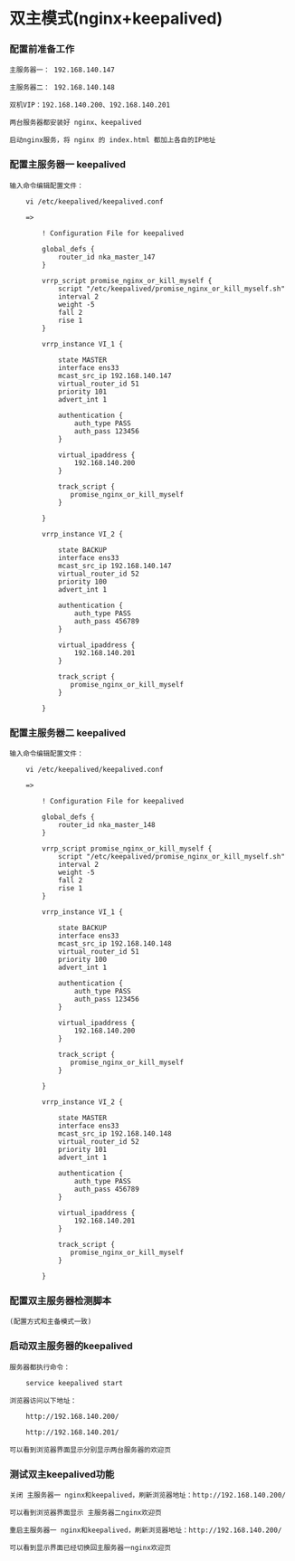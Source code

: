 
# 双主模式(nginx+keepalived)

### 配置前准备工作

    主服务器一： 192.168.140.147

    主服务器二： 192.168.140.148

    双机VIP：192.168.140.200、192.168.140.201

    两台服务器都安装好 nginx、keepalived

    启动nginx服务，将 nginx 的 index.html 都加上各自的IP地址

### 配置主服务器一 keepalived

    输入命令编辑配置文件：

        vi /etc/keepalived/keepalived.conf

        =>

            ! Configuration File for keepalived

            global_defs {
                router_id nka_master_147
            }

            vrrp_script promise_nginx_or_kill_myself {
                script "/etc/keepalived/promise_nginx_or_kill_myself.sh"
                interval 2
                weight -5
                fall 2
                rise 1
            }

            vrrp_instance VI_1 {

                state MASTER
                interface ens33
                mcast_src_ip 192.168.140.147
                virtual_router_id 51
                priority 101
                advert_int 1  

                authentication {
                    auth_type PASS
                    auth_pass 123456
                }

                virtual_ipaddress {
                    192.168.140.200
                }

                track_script {
                   promise_nginx_or_kill_myself
                }

            }

            vrrp_instance VI_2 {

                state BACKUP
                interface ens33
                mcast_src_ip 192.168.140.147
                virtual_router_id 52
                priority 100
                advert_int 1  

                authentication {
                    auth_type PASS
                    auth_pass 456789
                }

                virtual_ipaddress {
                    192.168.140.201
                }

                track_script {
                   promise_nginx_or_kill_myself
                }

            }

### 配置主服务器二 keepalived

    输入命令编辑配置文件：

        vi /etc/keepalived/keepalived.conf

        =>

            ! Configuration File for keepalived

            global_defs {
                router_id nka_master_148
            }

            vrrp_script promise_nginx_or_kill_myself {
                script "/etc/keepalived/promise_nginx_or_kill_myself.sh"
                interval 2
                weight -5
                fall 2
                rise 1
            }

            vrrp_instance VI_1 {

                state BACKUP
                interface ens33
                mcast_src_ip 192.168.140.148
                virtual_router_id 51
                priority 100
                advert_int 1  

                authentication {
                    auth_type PASS
                    auth_pass 123456
                }

                virtual_ipaddress {
                    192.168.140.200
                }

                track_script {
                   promise_nginx_or_kill_myself
                }

            }

            vrrp_instance VI_2 {

                state MASTER
                interface ens33
                mcast_src_ip 192.168.140.148
                virtual_router_id 52
                priority 101
                advert_int 1  

                authentication {
                    auth_type PASS
                    auth_pass 456789
                }

                virtual_ipaddress {
                    192.168.140.201
                }

                track_script {
                   promise_nginx_or_kill_myself
                }

            }

### 配置双主服务器检测脚本

    (配置方式和主备模式一致)

### 启动双主服务器的keepalived

    服务器都执行命令：

        service keepalived start

    浏览器访问以下地址：

        http://192.168.140.200/

        http://192.168.140.201/

    可以看到浏览器界面显示分别显示两台服务器的欢迎页

### 测试双主keepalived功能

    关闭 主服务器一 nginx和keepalived，刷新浏览器地址：http://192.168.140.200/

    可以看到浏览器界面显示 主服务器二nginx欢迎页

    重启主服务器一 nginx和keepalived，刷新浏览器地址：http://192.168.140.200/

    可以看到显示界面已经切换回主服务器一nginx欢迎页
